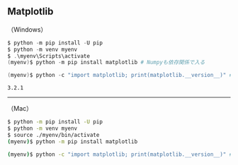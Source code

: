 ## Matplotlib

（Windows）

```powershell
$ python -m pip install -U pip
$ python -m venv myenv
$ .\myenv\Scripts\activate
(myenv)$ python -m pip install matplotlib # Numpyも依存関係で入る

(myenv)$ python -c "import matplotlib; print(matplotlib.__version__)" # 動作確認
```

```
3.2.1
```

---

（Mac）

```sh
$ python -m pip install -U pip
$ python -m venv myenv
$ source ./myenv/bin/activate
(myenv)$ python -m pip install matplotlib

(myenv)$ python -c "import matplotlib; print(matplotlib.__version__)" # 動作確認
```
